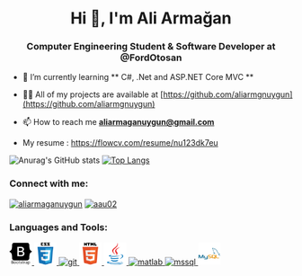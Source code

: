 <h1 align="center">Hi 👋, I'm Ali Armağan</h1>
<h3 align="center">Computer Engineering Student & Software Developer at @FordOtosan </h3>

- 🌱 I’m currently learning ** C#, .Net and ASP.NET Core MVC **

- 👨‍💻 All of my projects are available at [https://github.com/aliarmgnuygun](https://github.com/aliarmgnuygun)

- 📫 How to reach me **aliarmaganuygun@gmail.com**

- My resume : https://flowcv.com/resume/nu123dk7eu

![Anurag's GitHub stats](https://github-readme-stats.vercel.app/api?username=aliarmgnuygun&show_icons=true&theme=prussian)
[![Top Langs](https://github-readme-stats.vercel.app/api/top-langs/?username=aliarmgnuygun&layout=compact&theme=prussian)](https://github.com/aliarmgnuygun/github-readme-stats)
<h3 align="left">Connect with me:</h3>
<p align="left">
<a href="https://linkedin.com/in/aliarmaganuygun" target="blank"><img align="center" src="https://raw.githubusercontent.com/rahuldkjain/github-profile-readme-generator/master/src/images/icons/Social/linked-in-alt.svg" alt="aliarmaganuygun" height="30" width="40" /></a>
<a href="https://www.hackerrank.com/aau02" target="blank"><img align="center" src="https://raw.githubusercontent.com/rahuldkjain/github-profile-readme-generator/master/src/images/icons/Social/hackerrank.svg" alt="aau02" height="30" width="40" /></a>

<h3 align="left">Languages and Tools:</h3>
<p align="left"> <a href="https://getbootstrap.com" target="_blank" rel="noreferrer"> <img src="https://raw.githubusercontent.com/devicons/devicon/master/icons/bootstrap/bootstrap-plain-wordmark.svg" alt="bootstrap" width="40" height="40"/> </a> <a href="https://www.w3schools.com/css/" target="_blank" rel="noreferrer"> <img src="https://raw.githubusercontent.com/devicons/devicon/master/icons/css3/css3-original-wordmark.svg" alt="css3" width="40" height="40"/> </a> <a href="https://git-scm.com/" target="_blank" rel="noreferrer"> <img src="https://www.vectorlogo.zone/logos/git-scm/git-scm-icon.svg" alt="git" width="40" height="40"/> </a> <a href="https://www.w3.org/html/" target="_blank" rel="noreferrer"> <img src="https://raw.githubusercontent.com/devicons/devicon/master/icons/html5/html5-original-wordmark.svg" alt="html5" width="40" height="40"/> </a> <a href="https://www.java.com" target="_blank" rel="noreferrer"> <img src="https://raw.githubusercontent.com/devicons/devicon/master/icons/java/java-original.svg" alt="java" width="40" height="40"/> </a> <a href="https://www.mathworks.com/" target="_blank" rel="noreferrer"> <img src="https://upload.wikimedia.org/wikipedia/commons/2/21/Matlab_Logo.png" alt="matlab" width="40" height="40"/> </a> <a href="https://www.microsoft.com/en-us/sql-server" target="_blank" rel="noreferrer"> <img src="https://www.svgrepo.com/show/303229/microsoft-sql-server-logo.svg" alt="mssql" width="40" height="40"/> </a> <a href="https://www.mysql.com/" target="_blank" rel="noreferrer"> <img src="https://raw.githubusercontent.com/devicons/devicon/master/icons/mysql/mysql-original-wordmark.svg" alt="mysql" width="40" height="40"/> </a> </p>
